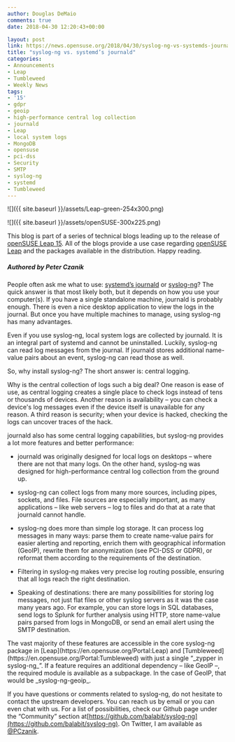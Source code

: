```yaml
---
author: Douglas DeMaio
comments: true
date: 2018-04-30 12:20:43+00:00

layout: post
link: https://news.opensuse.org/2018/04/30/syslog-ng-vs-systemds-journald/
title: "syslog-ng vs. systemd’s journald"
categories:
- Announcements
- Leap
- Tumbleweed
- Weekly News
tags:
- '15'
- gdpr
- geoip
- high-performance central log collection
- journald
- Leap
- local system logs
- MongoDB
- opensuse
- pci-dss
- Security
- SMTP
- syslog-ng
- systemd
- Tumbleweed
---
```

![]({{ site.baseurl }}/assets/Leap-green-254x300.png)

![]({{ site.baseurl }}/assets/openSUSE-300x225.png)

This blog is part of a series of technical blogs leading up to the release of [openSUSE Leap 15](https://en.opensuse.org/Portal:15.0). All of the blogs provide a use case regarding [openSUSE Leap](https://en.opensuse.org/Portal:Leap) and the packages available in the distribution. Happy reading.




##### Authored by Peter Czanik


People often ask me what to use: [systemd’s journald](https://www.freedesktop.org/software/systemd/man/systemd-journald.service.html) or [syslog-ng](https://syslog-ng.com)? The quick answer is that most likely both, but it depends on how you use your computer(s). If you have a single standalone machine, journald is probably enough. There is even a nice desktop application to view the logs in the journal. But once you have multiple machines to manage, using syslog-ng has many advantages.

Even if you use syslog-ng, local system logs are collected by journald. It is an integral part of systemd and cannot be uninstalled. Luckily, syslog-ng can read log messages from the journal. If journald stores additional name-value pairs about an event, syslog-ng can read those as well.

So, why install syslog-ng? The short answer is: central logging.

Why is the central collection of logs such a big deal? One reason is ease of use, as central logging creates a single place to check logs instead of tens or thousands of devices. Another reason is availability – you can check a device's log messages even if the device itself is unavailable for any reason. A third reason is security; when your device is hacked, checking the logs can uncover traces of the hack.

journald also has some central logging capabilities, but syslog-ng provides a lot more features and better performance:



 	
  * journald was originally designed for local logs on desktops – where there are not that many logs. On the other hand, syslog-ng was designed for high-performance central log collection from the ground up.

 	
  * syslog-ng can collect logs from many more sources, including pipes, sockets, and files. File sources are especially important, as many applications – like web servers – log to files and do that at a rate that journald cannot handle.

 	
  * syslog-ng does more than simple log storage. It can process log messages in many ways: parse them to create name-value pairs for easier alerting and reporting, enrich them with geographical information (GeoIP), rewrite them for anonymization (see PCI-DSS or GDPR), or reformat them according to the requirements of the destination.

 	
  * Filtering in syslog-ng makes very precise log routing possible, ensuring that all logs reach the right destination.

 	
  * Speaking of destinations: there are many possibilities for storing log messages, not just flat files or other syslog servers as it was the case many years ago. For example, you can store logs in SQL databases, send logs to Splunk for further analysis using HTTP, store name-value pairs parsed from logs in MongoDB, or send an email alert using the SMTP destination.


<!-- more -->The vast majority of these features are accessible in the core syslog-ng package in [Leap](https://en.opensuse.org/Portal:Leap) and [Tumbleweed](https://en.opensuse.org/Portal:Tumbleweed) with just a single “_zypper in syslog-ng_”. If a feature requires an additional dependency – like GeoIP –, the required module is available as a subpackage. In the case of GeoIP, that would be _syslog-ng-geoip_.

If you have questions or comments related to syslog-ng, do not hesitate to contact the upstream developers. You can reach us by email or you can even chat with us. For a list of possibilities, check our Github page under the “Community” section at[https://github.com/balabit/syslog-ng](https://github.com/balabit/syslog-ng). On Twitter, I am available as [@PCzanik](https://twitter.com/PCzanik).		
